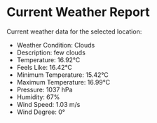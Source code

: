 # Current Weather Report
Current weather data for the selected location:
- Weather Condition: Clouds
- Description: few clouds
- Temperature: 16.92°C
- Feels Like: 16.42°C
- Minimum Temperature: 15.42°C
- Maximum Temperature: 16.99°C
- Pressure: 1037 hPa
- Humidity: 67%
- Wind Speed: 1.03 m/s
- Wind Degree: 0°
